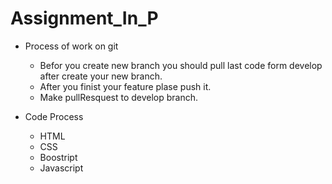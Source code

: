 # Assignment_In_P

* Process of work on git
  - Befor you create new branch you should pull last code form develop after create your new branch.
  - After you finist your feature plase push it.
  - Make pullResquest to develop branch.

* Code Process 
  - HTML
  - CSS
  - Boostript 
  - Javascript 



